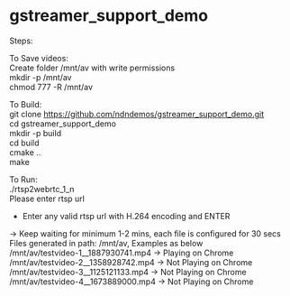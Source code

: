 # gstreamer_support_demo

Steps:

To Save videos:   
Create folder /mnt/av with write permissions  
mkdir -p /mnt/av  
chmod 777 -R /mnt/av  

To Build:  
git clone https://github.com/ndndemos/gstreamer_support_demo.git  
cd gstreamer_support_demo  
mkdir -p build  
cd build  
cmake ..  
make    


To Run:  
./rtsp2webrtc_1_n  
Please enter rtsp url
- Enter any valid rtsp url with H.264 encoding and ENTER   

-> Keep waiting for minimum 1-2 mins, each file is configured for 30 secs  
Files generated in path: /mnt/av, Examples as below  
/mnt/av/testvideo-1__1887930741.mp4 -> Playing on Chrome  
/mnt/av/testvideo-2__1358928742.mp4 -> Not Playing on Chrome  
/mnt/av/testvideo-3__1125121133.mp4 -> Not Playing on Chrome  
/mnt/av/testvideo-4__1673889000.mp4 -> Not Playing on Chrome  